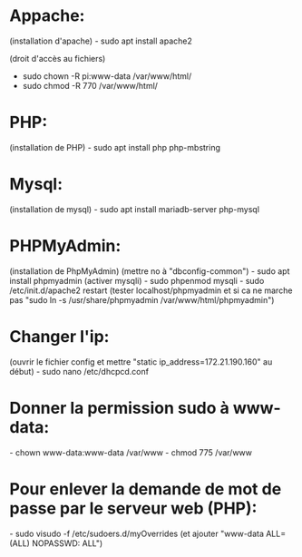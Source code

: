 <h1>Appache:</h1>
  (installation d'apache)
- sudo apt install apache2

  (droit d'accès au fichiers)
- sudo chown -R pi:www-data /var/www/html/
- sudo chmod -R 770 /var/www/html/

<h1>PHP:</h1>
  (installation de PHP)
  - sudo apt install php php-mbstring
  
<h1>Mysql:</h1>
  (installation de mysql)
  - sudo apt install mariadb-server php-mysql

<h1>PHPMyAdmin:</h1>
  (installation de PhpMyAdmin)
  (mettre no à "dbconfig-common")
  - sudo apt install phpmyadmin
  (activer mysqli)
  - sudo phpenmod mysqli
  - sudo /etc/init.d/apache2 restart
  (tester localhost/phpmyadmin et si ca ne marche pas "sudo ln -s /usr/share/phpmyadmin /var/www/html/phpmyadmin")
 
<h1>Changer l'ip:</h1>
  (ouvrir le fichier config et mettre "static ip_address=172.21.190.160" au début)
  - sudo nano /etc/dhcpcd.conf
 
<h1>Donner la permission sudo à www-data:</h1>
- chown www-data:www-data /var/www
- chmod 775 /var/www
 
<h1>Pour enlever la demande de mot de passe par le serveur web (PHP):</h1>
- sudo visudo -f /etc/sudoers.d/myOverrides
  (et ajouter "www-data ALL=(ALL) NOPASSWD: ALL")
